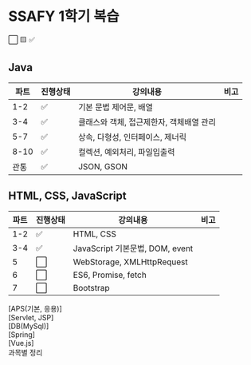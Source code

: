 # SSAFY 1학기 복습

:white_large_square: 🟨 :white_check_mark:  
## Java  
|파트|진행상태|강의내용|비고|
| ------ | ------ | ------ | ------ |
|1-2| :white_check_mark: | 기본 문법 제어문, 배열 | |
|3-4| :white_check_mark: | 클래스와 객체, 접근제한자, 객체배열 관리 | |
|5-7| :white_check_mark: | 상속, 다형성, 인터페이스, 제너릭 | |
|8-10| :white_check_mark: | 컬렉션, 예외처리, 파일입출력 | |
|관통| :white_check_mark: | JSON, GSON | |
  
## HTML, CSS, JavaScript  
|파트|진행상태|강의내용|비고|
| ------ | ------ | ------ | ------ |
|1-2| :white_check_mark: | HTML, CSS | |
|3-4| :white_check_mark: | JavaScript 기본문법, DOM, event | |
|5| :white_large_square: | WebStorage, XMLHttpRequest | |
|6| :white_large_square: | ES6, Promise, fetch | |
|7| :white_large_square: | Bootstrap | |
  
[APS(기본, 응용)]  
[Servlet, JSP]  
[DB(MySql)]  
[Spring]  
[Vue.js]  
과목별 정리
